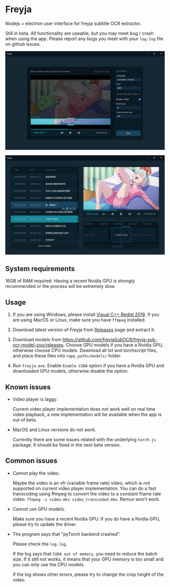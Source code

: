 # Freyja

Nodejs + electron user interface for freyja subtitle OCR extractor.

Still in beta. All functionality are useable, but you may meet bug / crash when using the app. Please report any bugs
you meet with your ```log.log``` file on github issues.

![Config page screenshot](.img/config.jpg)

![Edit page screenshot](.img/edit.jpg)

## System requirements

16GB of RAM required. Having a recent Nvidia GPU is strongly recommended or the process will be extremely slow.

## Usage

1. If you are using Windows, please install [Visual C++ Redist 2019](https://aka.ms/vs/16/release/vc_redist.x64.exe). If
   you are using MacOS or Linux, make sure you have ```ffmpeg``` installed.

2. Download latest version of Freyja from [Releases](https://github.com/freyjaSubOCR/freyja-sub-ocr-electron/releases)
   page and extract it.

3. Download models from <https://github.com/freyjaSubOCR/freyja-sub-ocr-model-zoo/releases>. Choose GPU models if you
   have a Nvidia GPU, otherwise choose CPU models. Download all txt and torchscript files, and place these files into
   ```<app_path>/models/``` folder.

4. Run ```freyja.exe```. Enable ```Enable CUDA``` option if you have a Nvidia GPU and downloaded GPU models,
   otherwise disable the option.

## Known issues

- Video player is laggy.

  Current video player implementation does not work well on real time video playback, a new implementation will be
  available when the app is out of beta.

- MacOS and Linux versions do not work.

  Currently there are some issues related with the underlying ```torch-js``` package. It should be fixed in the next
  beta version.

## Common issues

- Cannot play the video.

  Maybe the video is an vfr (variable frame rate) video, which is not supported on current video player
  implementation. You can do a fast transcoding using ffmpeg to convert the video to a constant frame rate video:
  ```ffmpeg -i video.mkv video_transcoded.mkv```. Remux won't work.

- Cannot use GPU models.

  Make sure you have a recent Nvidia GPU. If you do have a Nvidia GPU, please try to update the driver.

- The program says that "pyTorch backend crashed".

  Please check the ```log.log```.
  
  If the log says that ```CUDA out of memory```, you need to reduce the batch size. If it still not works, it means that
  your GPU memory is too small and you can only use the CPU models.

  If the log shows other errors, please try to change the crop height of the video.
